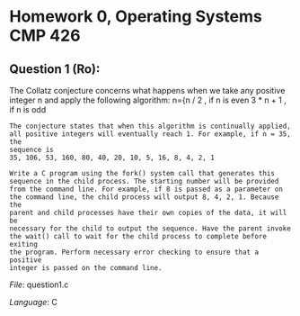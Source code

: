 # Homework 0, Operating Systems CMP 426

## Question 1 (Ro): 

The Collatz conjecture concerns what happens when we take any
	positive integer n and apply the following algorithm:
	n={n / 2 , if n is even
	3 * n + 1 , if n is odd

	The conjecture states that when this algorithm is continually applied,
	all positive integers will eventually reach 1. For example, if n = 35, the
	sequence is
	35, 106, 53, 160, 80, 40, 20, 10, 5, 16, 8, 4, 2, 1

	Write a C program using the fork() system call that generates this
	sequence in the child process. The starting number will be provided
	from the command line. For example, if 8 is passed as a parameter on
	the command line, the child process will output 8, 4, 2, 1. Because the
	parent and child processes have their own copies of the data, it will be
	necessary for the child to output the sequence. Have the parent invoke
	the wait() call to wait for the child process to complete before exiting
	the program. Perform necessary error checking to ensure that a positive
	integer is passed on the command line.

*File*: question1.c

*Language*: C

